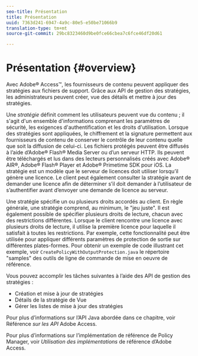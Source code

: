 ```yaml
---
seo-title: Présentation
title: Présentation
uuid: 7363d241-6947-4a9c-80e5-e50be71066b9
translation-type: tm+mt
source-git-commit: 29bc8323460d9be0fce66cbea7c6fce46df20d61

---
```



# Présentation  {#overview}

Avec Adobe® Access™, les fournisseurs de contenu peuvent appliquer des stratégies aux fichiers de support. Grâce aux API de gestion des stratégies, les administrateurs peuvent créer, vue des détails et mettre à jour des stratégies.

Une *stratégie* définit comment les utilisateurs peuvent vue du contenu ; il s&#39;agit d&#39;un ensemble d&#39;informations comprenant les paramètres de sécurité, les exigences d&#39;authentification et les droits d&#39;utilisation. Lorsque des stratégies sont appliquées, le chiffrement et la signature permettent aux fournisseurs de contenu de conserver le contrôle de leur contenu quelle que soit la diffusion de celui-ci. Les fichiers protégés peuvent être diffusés à l’aide d’Adobe® Flash® Media Server ou d’un serveur HTTP. Ils peuvent être téléchargés et lus dans des lecteurs personnalisés créés avec Adobe® AIR®, Adobe® Flash® Player et Adobe® Primetime SDK pour iOS. La stratégie est un modèle que le serveur de licences doit utiliser lorsqu’il génère une licence. Le client peut également consulter la stratégie avant de demander une licence afin de déterminer s’il doit demander à l’utilisateur de s’authentifier avant d’envoyer une demande de licence au serveur.

Une stratégie spécifie un ou plusieurs droits accordés au client. En règle générale, une stratégie comprend, au minimum, le &quot;jeu juste&quot;. Il est également possible de spécifier plusieurs droits de lecture, chacun avec des restrictions différentes. Lorsque le client rencontre une licence avec plusieurs droits de lecture, il utilise la première licence pour laquelle il satisfait à toutes les restrictions. Par exemple, cette fonctionnalité peut être utilisée pour appliquer différents paramètres de protection de sortie sur différentes plates-formes. Pour obtenir un exemple de code illustrant cet exemple, voir `CreatePolicyWithOutputProtection.java` le répertoire &quot;samples&quot; des outils de ligne de commande de mise en oeuvre de référence.

Vous pouvez accomplir les tâches suivantes à l’aide des API de gestion des stratégies :

* Création et mise à jour de stratégies
* Détails de la stratégie de Vue
* Gérer les listes de mise à jour des stratégies

Pour plus d’informations sur l’API Java abordée dans ce chapitre, voir Référence *sur les API* Adobe Access.

Pour plus d’informations sur l’implémentation de référence de Policy Manager, voir *Utilisation des implémentations* de référence d’Adobe Access.

